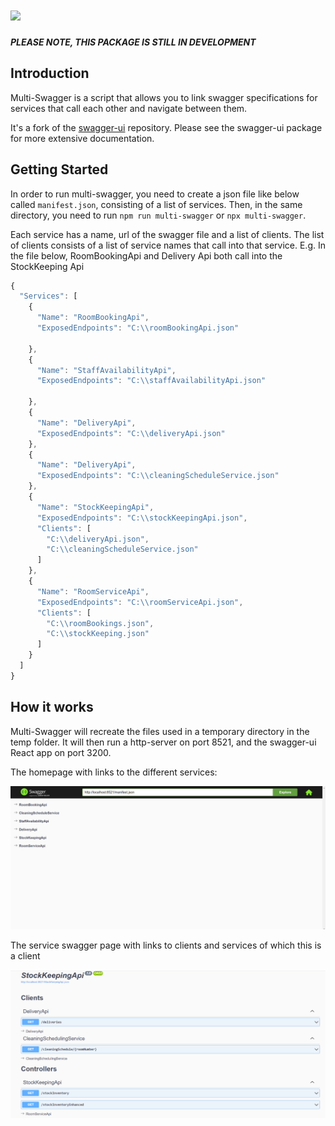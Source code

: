 # <img src="https://raw.githubusercontent.com/swagger-api/swagger.io/wordpress/images/assets/SWU-logo-clr.png" width="300">

***PLEASE NOTE, THIS PACKAGE IS STILL IN DEVELOPMENT***

## Introduction
Multi-Swagger is a script that allows you to link swagger specifications for services that call each other and navigate between them. 

It's a fork of the [swagger-ui](https://github.com/swagger-api/swagger-ui) repository. Please see the swagger-ui package for more extensive documentation.

## Getting Started

In order to run multi-swagger, you need to create a json file like below called `manifest.json`, consisting of a list of services. Then, in the same directory, you need to run `npm run multi-swagger` or `npx multi-swagger`.

Each service has a name, url of the swagger file and a list of clients. The list of clients consists of a list of service
names that call into that service. E.g. In the file below, RoomBookingApi and Delivery Api both call into the StockKeeping Api

```javascript
{
  "Services": [
    {
      "Name": "RoomBookingApi",
      "ExposedEndpoints": "C:\\roomBookingApi.json"

    },
    {
      "Name": "StaffAvailabilityApi",
      "ExposedEndpoints": "C:\\staffAvailabilityApi.json"

    },
    {
      "Name": "DeliveryApi",
      "ExposedEndpoints": "C:\\deliveryApi.json"
    },
    {
      "Name": "DeliveryApi",
      "ExposedEndpoints": "C:\\cleaningScheduleService.json"
    },
    {
      "Name": "StockKeepingApi",
      "ExposedEndpoints": "C:\\stockKeepingApi.json",
      "Clients": [
        "C:\\deliveryApi.json",
        "C:\\cleaningScheduleService.json"
      ]
    },
    {
      "Name": "RoomServiceApi",
      "ExposedEndpoints": "C:\\roomServiceApi.json",
      "Clients": [
        "C:\\roomBookings.json",
        "C:\\stockKeeping.json"
      ]
    }
  ]
}
```

## How it works

Multi-Swagger will recreate the files used in a temporary directory in the temp folder. It will then run a http-server on port 8521, and the swagger-ui React app on port 3200.

The homepage with links to the different services:

![homepage](homeScreenshot.png)

The service swagger page with links to clients and services of which this is a client

![Alt text](serviceScreenshot.png)